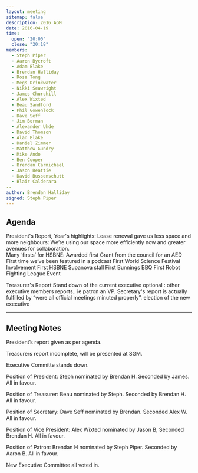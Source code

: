 ```yaml
---
layout: meeting
sitemap: false
description: 2016 AGM
date: 2016-04-19
time:
  open: "20:00"
  close: "20:18"
members:
  - Steph Piper
  - Aaron Bycroft
  - Adam Blake
  - Brendan Halliday
  - Rosa Tong
  - Megs Drinkwater
  - Nikki Seawright
  - James Churchill
  - Alex Wixted
  - Beau Sandford
  - Phil Gowenlock
  - Dave Seff
  - Jim Borman
  - Alexander Uhde
  - David Thomson
  - Alan Blake
  - Daniel Zimmer
  - Matthew Gundry
  - Mike Ando
  - Ben Cooper
  - Brendan Carmichael
  - Jason Beattie
  - David Bussenschutt
  - Blair Calderara
-- 
author: Brendan Halliday
signed: Steph Piper
---
```


## Agenda

President's Report, Year's highlights:
Lease renewal gave us less space and more neighbours:  We’re using our space more efficiently now and greater avenues for collaboration.  
Many ‘firsts’ for HSBNE:
Awarded first Grant from the council for an AED
First time we’ve been featured in a podcast
First World Science Festival Involvement
First HSBNE Supanova stall 
First Bunnings BBQ
First Robot Fighting League Event

Treasurer's Report
Stand down of the current executive
optional :  other executive members reports.. ie patron an VP.  Secretary's report is actually fulfilled by “were all official meetings minuted properly”.
election of the new executive

---

## Meeting Notes

President’s report given as per agenda.

Treasurers report incomplete, will be presented at SGM.

Executive Committe stands down.

Position of President: Steph nominated by Brendan H.  Seconded by James.
All in favour.

Position of Treasurer: Beau nominated by Steph. Seconded by Brendan H.
All in favour.

Position of Secretary:  Dave Seff nominated by Brendan. Seconded Alex W.
All in favour.

Position of Vice President: Alex Wixted nominated by Jason B, Seconded Brendan H.
All in favour.

Position of Patron: Brendan H nominated by Steph Piper. Seconded by Aaron B.
All in favour.

New Executive Committee all voted in.
